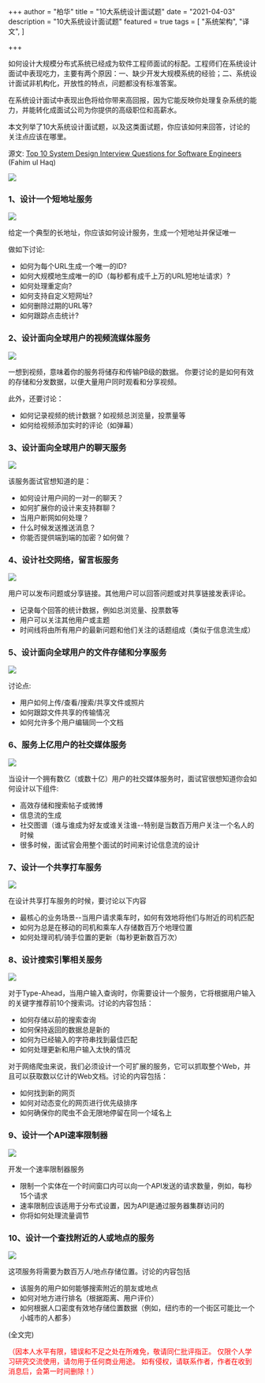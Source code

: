 +++
author = "柏华"
title = "10大系统设计面试题"
date = "2021-04-03"
description = "10大系统设计面试题"
featured = true
tags = [
    "系统架构",
    "译文",
]


+++

如何设计大规模分布式系统已经成为软件工程师面试的标配。工程师们在系统设计面试中表现吃力，主要有两个原因：一、缺少开发大规模系统的经验；二、系统设计面试非机构化，开放性的特点，问题都没有标准答案。

在系统设计面试中表现出色将给你带来高回报，因为它能反映你处理复杂系统的能力，并能转化成面试公司为你提供的高级职位和高薪水。

本文列举了10大系统设计面试题，以及这类面试题，你应该如何来回答，讨论的关注点应该在哪里。

<!--more-->

源文: [Top 10 System Design Interview Questions for Software Engineers](https://hackernoon.com/top-10-system-design-interview-questions-for-software-engineers-8561290f0444) (Fahim ul Haq)

![](/images/system_design.jpg)

### 1、设计一个短地址服务
![](/images/top_10_1.png)

给定一个典型的长地址，你应该如何设计服务，生成一个短地址并保证唯一

做如下讨论:

- 如何为每个URL生成一个唯一的ID?
- 如何大规模地生成唯一的ID（每秒都有成千上万的URL短地址请求）?
- 如何处理重定向?
- 如何支持自定义短网址?
- 如何删除过期的URL等?
- 如何跟踪点击统计?

### 2、设计面向全球用户的视频流媒体服务
![](/images/top_10_2.png)

一想到视频，意味着你的服务将储存和传输PB级的数据。 你要讨论的是如何有效的存储和分发数据，以便大量用户同时观看和分享视频。

此外，还要讨论：

- 如何记录视频的统计数据？如视频总浏览量，投票量等
- 如何给视频添加实时的评论（如弹幕）

### 3、设计面向全球用户的聊天服务
![](/images/top_10_3.png)

该服务面试官想知道的是：

- 如何设计用户间的一对一的聊天？
- 如何扩展你的设计来支持群聊？
- 当用户断网如何处理？
- 什么时候发送推送消息？
- 你能否提供端到端的加密？如何做？

### 4、设计社交网络，留言板服务
![](/images/top_10_4.png)

用户可以发布问题或分享链接。其他用户可以回答问题或对共享链接发表评论。

- 记录每个回答的统计数据，例如总浏览量、投票数等
- 用户可以关注其他用户或主题
- 时间线将由所有用户的最新问题和他们关注的话题组成（类似于信息流生成）

### 5、设计面向全球用户的文件存储和分享服务
![](/images/top_10_5.png)

讨论点:

- 用户如何上传/查看/搜索/共享文件或照片
- 如何跟踪文件共享的传输情况
- 如何允许多个用户编辑同一个文档

### 6、服务上亿用户的社交媒体服务
![](/images/top_10_6.png)

当设计一个拥有数亿（或数十亿）用户的社交媒体服务时，面试官很想知道你会如何设计以下组件:

- 高效存储和搜索帖子或微博
- 信息流的生成
- 社交图谱（谁与谁成为好友或谁关注谁--特别是当数百万用户关注一个名人的时候
- 很多时候，面试官会用整个面试的时间来讨论信息流的设计

### 7、设计一个共享打车服务
![](/images/top_10_7.png)

在设计共享打车服务的时候，要讨论以下内容

- 最核心的业务场景--当用户请求乘车时，如何有效地将他们与附近的司机匹配
- 如何为总是在移动的司机和乘车人存储数百万个地理位置
- 如何处理司机/骑手位置的更新（每秒更新数百万次）

### 8、设计搜索引擎相关服务
![](/images/top_10_8.png)

对于Type-Ahead，当用户输入查询时，你需要设计一个服务，它将根据用户输入的关键字推荐前10个搜索词。讨论的内容包括：

- 如何存储以前的搜索查询
- 如何保持返回的数据总是新的
- 如何为已经输入的字符串找到最佳匹配
- 如何处理更新和用户输入太快的情况

对于网络爬虫来说，我们必须设计一个可扩展的服务，它可以抓取整个Web，并且可以获取数以亿计的Web文档。讨论的内容包括：

- 如何找到新的网页
- 如何对动态变化的网页进行优先级排序
- 如何确保你的爬虫不会无限地停留在同一个域名上

### 9、设计一个API速率限制器
![](/images/top_10_9.png)

开发一个速率限制器服务

- 限制一个实体在一个时间窗口内可以向一个API发送的请求数量，例如，每秒15个请求
- 速率限制应该适用于分布式设置，因为API是通过服务器集群访问的
- 你将如何处理流量调节

### 10、设计一个查找附近的人或地点的服务
![](/images/top_10_10.png)

这项服务将需要为数百万人/地点存储位置。讨论的内容包括

- 该服务的用户如何能够搜索附近的朋友或地点
- 如何对地方进行排名（根据距离、用户评价）
- 如何根据人口密度有效地存储位置数据（例如，纽约市的一个街区可能比一个小城市的人都多）

(全文完)

<p style="color: red; text-align: left">（因本人水平有限，错误和不足之处在所难免，敬请同仁批评指正。
仅限个人学习研究交流使用，请勿用于任何商业用途。
如有侵权，请联系作者，作者在收到消息后，会第一时间删除！）</p>



